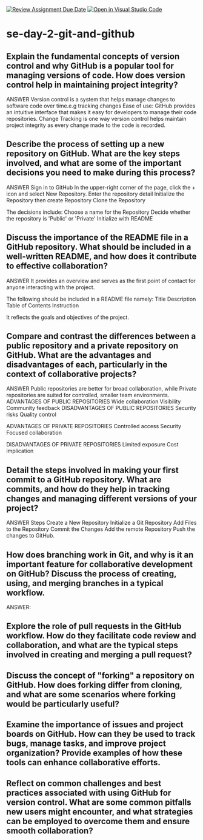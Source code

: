 [![Review Assignment Due Date](https://classroom.github.com/assets/deadline-readme-button-22041afd0340ce965d47ae6ef1cefeee28c7c493a6346c4f15d667ab976d596c.svg)](https://classroom.github.com/a/8wgCKhpZ)
[![Open in Visual Studio Code](https://classroom.github.com/assets/open-in-vscode-2e0aaae1b6195c2367325f4f02e2d04e9abb55f0b24a779b69b11b9e10269abc.svg)](https://classroom.github.com/online_ide?assignment_repo_id=16128462&assignment_repo_type=AssignmentRepo)
# se-day-2-git-and-github
## Explain the fundamental concepts of version control and why GitHub is a popular tool for managing versions of code. How does version control help in maintaining project integrity?
ANSWER
Version control is a system that helps manage changes to software code over time.e.g tracking changes
Ease of use: GitHub provides an intuitive interface that makes it easy for developers to manage their code repositories.
Change Tracking is one way version control helps maintain project integrity as every change made to the code is recorded.

## Describe the process of setting up a new repository on GitHub. What are the key steps involved, and what are some of the important decisions you need to make during this process?
ANSWER
Sign in to GitHub
In the upper-right corner of the page, click the + icon and select New Repository.
Enter the repository detail
Initialize the Repository
then create Repository
Clone the Repository

The decisions include:
Choose a name for the Repository
Decide whether the repository is 'Public' or 'Private'
Initialize with README




## Discuss the importance of the README file in a GitHub repository. What should be included in a well-written README, and how does it contribute to effective collaboration?
ANSWER
It provides an overview and serves as the first point of contact for anyone interacting with the project.

The following should be included in a README file namely:
Title
Description
Table of Contents
Instruction

It reflects the goals and objectives of the project.

## Compare and contrast the differences between a public repository and a private repository on GitHub. What are the advantages and disadvantages of each, particularly in the context of collaborative projects?

ANSWER
Public repositories are better for broad collaboration, while Private repositories are suited for controlled, smaller team environments.
ADVANTAGES OF PUBLIC REPOSITORIES
Wide collaboration
Visibility
Community feedback
DISADVANTAGES OF PUBLIC REPOSITORIES
 Security risks
 Quality control

 ADVANTAGES OF PRIVATE REPOSITORIES
 Controlled access
 Security
 Focused collaboration

 DISADVANTAGES OF PRIVATE REPOSITORIES
 Limited exposure
Cost implication

## Detail the steps involved in making your first commit to a GitHub repository. What are commits, and how do they help in tracking changes and managing different versions of your project?
ANSWER
Steps
Create a New Repository
Initialize a Git Repository
Add Files to the Repository
Commit the Changes
Add the remote Repository
Push the changes to GitHub.

## How does branching work in Git, and why is it an important feature for collaborative development on GitHub? Discuss the process of creating, using, and merging branches in a typical workflow.
ANSWER:  


## Explore the role of pull requests in the GitHub workflow. How do they facilitate code review and collaboration, and what are the typical steps involved in creating and merging a pull request?

## Discuss the concept of "forking" a repository on GitHub. How does forking differ from cloning, and what are some scenarios where forking would be particularly useful?

## Examine the importance of issues and project boards on GitHub. How can they be used to track bugs, manage tasks, and improve project organization? Provide examples of how these tools can enhance collaborative efforts.

## Reflect on common challenges and best practices associated with using GitHub for version control. What are some common pitfalls new users might encounter, and what strategies can be employed to overcome them and ensure smooth collaboration?
